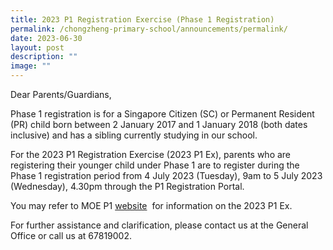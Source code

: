 ```yaml
---
title: 2023 P1 Registration Exercise (Phase 1 Registration)
permalink: /chongzheng-primary-school/announcements/permalink/
date: 2023-06-30
layout: post
description: ""
image: ""
---
```

<p>Dear Parents/Guardians,</p>
<p>Phase 1 registration is for a Singapore Citizen (SC) or Permanent Resident (PR) child born between 2 January 2017 and 1 January 2018 (both dates inclusive) and has a sibling currently studying in our school.</p>
<p>For the 2023 P1 Registration Exercise (2023 P1 Ex), parents who are registering their younger child under Phase 1 are to register during the Phase 1 registration period from 4 July 2023 (Tuesday), 9am to 5 July 2023 (Wednesday), 4.30pm through the P1 Registration Portal.</p>
<p>You may refer to MOE P1 <a href="[Primary 1 registration | MOE](https://www.moe.gov.sg/primary/p1-registration);">website</a>&nbsp;  for information on the 2023 P1 Ex.</p>
<p>For further assistance and clarification, please contact us at the General Office or call us at 67819002.</p>